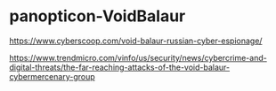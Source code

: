# panopticon-VoidBalaur

https://www.cyberscoop.com/void-balaur-russian-cyber-espionage/

https://www.trendmicro.com/vinfo/us/security/news/cybercrime-and-digital-threats/the-far-reaching-attacks-of-the-void-balaur-cybermercenary-group
